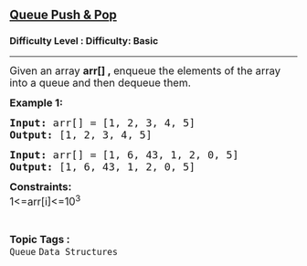 <h2><a href="https://www.geeksforgeeks.org/problems/queue-designer/1?page=1&category=Queue&difficulty=Basic&sortBy=submissions">Queue Push & Pop</a></h2><h3>Difficulty Level : Difficulty: Basic</h3><hr><div class="problems_problem_content__Xm_eO"><div class="problemQuestion">
<p><span style="font-size: 18px;">Given an array <strong>arr[] </strong><strong>,&nbsp;</strong>enqueue the elements of the array into a queue and then dequeue them.</span></p>
<p><strong><span style="font-size: 18px;">Example 1:</span></strong></p>
<pre><span style="font-size: 18px;"><strong>Input: </strong>arr[] = [1, 2, 3, 4, 5] </span>
<span style="font-size: 18px;"><strong>Output: </strong>[1, 2, 3, 4, 5] </span></pre>
<pre><span style="font-size: 18px;"><strong>Input: </strong>arr[] = [1, 6, 43, 1, 2, 0, 5]
<strong>Output: </strong>[1, 6, 43, 1, 2, 0, 5]</span></pre>
<p><span style="font-size: 18px;"><strong>Constraints:</strong><br>1&lt;=arr[i]&lt;=10<sup>3</sup></span></p>
</div></div><br><p><span style=font-size:18px><strong>Topic Tags : </strong><br><code>Queue</code>&nbsp;<code>Data Structures</code>&nbsp;